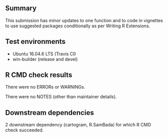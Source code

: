 ## Summary

This submission has minor updates to one function and to code in vignettes to
use suggested packages conditionally as per Writing R Extensions.

## Test environments

  * Ubuntu 16.04.6 LTS (Travis CI)
  * win-builder (release and devel)

## R CMD check results

There were no ERRORs or WARNINGs.

There were no NOTES (other than maintainer details).

## Downstream dependencies

2 downstream dependency (cartogram, R.SamBada) for which R CMD check succeeded.
